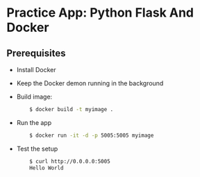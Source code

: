 # Practice App: Python Flask And Docker

## Prerequisites

- Install Docker
- Keep the Docker demon running in the background
- Build image:

    ```bash
        $ docker build -t myimage .
    ```

- Run the app

    ```bash
        $ docker run -it -d -p 5005:5005 myimage
    ```

- Test the setup
    ```bash
        $ curl http://0.0.0.0:5005
        Hello World
    ```
